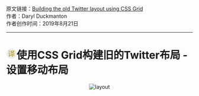 原文链接：[Building the old Twitter layout using CSS Grid](https://medium.com/quick-code/building-the-old-twitter-layout-using-css-grid-3de34cde582f "使用CSS Grid构建旧的Twitter布局") <br/>
作者：Daryl Duckmanton <br/>
作者创作时间：2019年8月21日

------------------------------------------------------------------------------------------------

# <img src="https://github.com/jimwong666/FEstart/blob/master/translatedArticles/images/publicFile/icon_teranlation.png" alt="译文">使用CSS Grid构建旧的Twitter布局 - 设置移动布局

<p align="center">
<img src="https://miro.medium.com/max/2690/1*yZbODHhGBxizxFK2nohhrQ.png" alt="layout">
</p>

